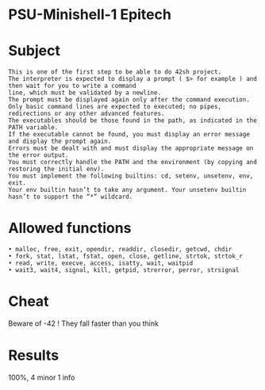 # PSU-Minishell-1 Epitech


# Subject 

```You have to program a UNIX command interpreter.
This is one of the first step to be able to do 42sh project.
The interpreter is expected to display a prompt ( $> for example ) and then wait for you to write a command
line, which must be validated by a newline.
The prompt must be displayed again only after the command execution.
Only basic command lines are expected to executed; no pipes, redirections or any other advanced features.
The executables should be those found in the path, as indicated in the PATH variable.
If the executable cannot be found, you must display an error message and display the prompt again.
Errors must be dealt with and must display the appropriate message on the error output.
You must correctly handle the PATH and the environment (by copying and restoring the initial env).
You must implement the following builtins: cd, setenv, unsetenv, env, exit.
Your env builtin hasn’t to take any argument. Your unsetenv builtin hasn’t to support the “*” wildcard.
```

# Allowed functions 
```
• malloc, free, exit, opendir, readdir, closedir, getcwd, chdir
• fork, stat, lstat, fstat, open, close, getline, strtok, strtok_r
• read, write, execve, access, isatty, wait, waitpid
• wait3, wait4, signal, kill, getpid, strerror, perror, strsignal
```

# Cheat

Beware of -42 ! They fall faster than you think


# Results

100%, 4 minor 1 info
